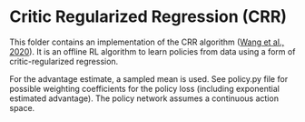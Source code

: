# Critic Regularized Regression (CRR)

This folder contains an implementation of the CRR algorithm
([Wang et al., 2020]). It is an offline RL algorithm to learn policies from data
using a form of critic-regularized regression.

For the advantage estimate, a sampled mean is used. See policy.py file for
possible weighting coefficients for the policy loss (including exponential
estimated advantage). The policy network assumes a continuous action space.

[Wang et al., 2020]: https://arxiv.org/abs/2006.15134
